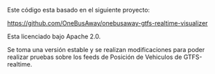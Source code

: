 Este código esta basado en el siguiente proyecto:

https://github.com/OneBusAway/onebusaway-gtfs-realtime-visualizer

Esta licenciado bajo Apache 2.0.

Se toma una versión estable y se realizan modificaciones para poder realizar pruebas sobre los feeds
de Posición de Vehiculos de GTFS-realtime.
